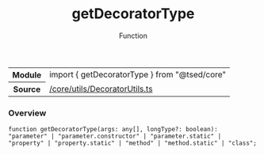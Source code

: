 
<header class="symbol-info-header"><h1 id="getdecoratortype">getDecoratorType</h1><label class="symbol-info-type-label function">Function</label></header>
<!-- summary -->
<section class="symbol-info"><table class="is-full-width"><tbody><tr><th>Module</th><td><div class="lang-typescript"><span class="token keyword">import</span> { getDecoratorType }&nbsp;<span class="token keyword">from</span>&nbsp;<span class="token string">"@tsed/core"</span></div></td></tr><tr><th>Source</th><td><a href="https://github.com/Romakita/ts-express-decorators/blob/v4.23.2/src//core/utils/DecoratorUtils.ts#L0-L0">/core/utils/DecoratorUtils.ts</a></td></tr></tbody></table></section>
<!-- overview -->


### Overview


<pre><code class="typescript-lang ">function <span class="token function">getDecoratorType</span><span class="token punctuation">(</span>args<span class="token punctuation">:</span> <span class="token keyword">any</span><span class="token punctuation">[</span><span class="token punctuation">]</span><span class="token punctuation">,</span> longType?<span class="token punctuation">:</span> <span class="token keyword">boolean</span><span class="token punctuation">)</span><span class="token punctuation">:</span> "parameter" | "parameter.<span class="token keyword">constructor</span>" | "parameter.<span class="token keyword">static</span>" | "property" | "property.<span class="token keyword">static</span>" | "method" | "method.<span class="token keyword">static</span>" | "<span class="token keyword">class</span>"<span class="token punctuation">;</span></code></pre>


<!-- Parameters -->

<!-- Description -->

<!-- Members -->

